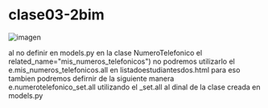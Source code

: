 # clase03-2bim
![imagen](https://github.com/user-attachments/assets/3b170bd6-a97e-4680-94f2-c18db109f5f5)

al no definir en models.py en la clase NumeroTelefonico el related_name="mis_numeros_telefonicos") no podremos utilizarlo el e.mis_numeros_telefonicos.all en listadoestudiantesdos.html 
para eso tambien podremos defirnir de la siguiente manera e.numerotelefonico_set.all utilizando el _set.all al dinal de la clase creada en models.py
